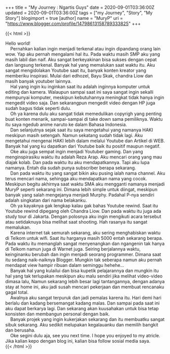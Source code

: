+++
title = "My Journey : Ngartis Guys"
date = 2020-09-01T03:36:00Z
updated = 2020-09-01T03:36:00Z
tags = ["my Journey", "Story", "My Story"]
blogimport = true 
[author]
	name = "MuryP"
	uri = "https://www.blogger.com/profile/14798613158789333825"
+++

 {{< html >}} 
<div>Hello world!</div><div><span>&nbsp; &nbsp; Pernahkan kalian ingin menjadi terkenal atau ingin dipandang orang lain wow. Yap aku pernah mengalami hal itu. Pada waktu masih SMP aku yang masih labil dan naif. Aku sangat berkeyakinan bisa sukses dengan cepat dan langsung terkenal. Banyak hal yang memalukan saat waktu itu. Aku sangat mengidolakan Youtube saat itu, banyak konten kreator yang memberiku inspirasi. Mulai dari edhozel, Bayu Skak, chandra Liow dan masih banyak youtuber lainnya.</span></div><div><span><span>&nbsp; &nbsp; Hal yang ingin ku inginkan saat itu adalah inginnya komputer untuk editing dan kamera. Walaupun sampai saat ini saya sangat ingin sekalli mempunyai komputer, meskipun kebutuhannya meningkat tidak hanya ingin mengedit video saja. Dan sekarangpun mengedit video dengan HP juga sudah bagus tidak seperti dulu.</span><br /></span></div><div><span><span><span>&nbsp; &nbsp; Oh ya karena dulu aku sangat tidak memedulikan copyrigh yang penting buat konten menarik, sampai-sampai di take down sama pemiliknya. Waktu itu saya ngedub anime naruto ke dalam Bahasa Indonesia.&nbsp;</span><br /></span></span></div><div><span><span><span><span>&nbsp; &nbsp; Dan selanjutnya sejak saat itu saya mengetahui yang namanya HAKI meskipun masih setengah. Namun sekatang sudah tidak lagi. Aku mengetahui mengenai HAKI lebih dalam melalui Youtube dan Artikel di WEB. Banyak hal yang ku dapatkan dari Youtube baik itu positif maupun negatif.&nbsp;</span><br /></span></span></span></div><div><span><span><span><span><span>&nbsp;&nbsp; &nbsp;</span>Oke aku juga sempat ingin menjadi Youtuber gaming. Dan yang menginspirasiku waktu itu adalah Reza Arap. Aku mencari orang yang mau diajak kolab. Dan pada waktu itu aku mendapatkannya. Tapi aku lupa namanya. Entah dia sudah punya subscriber berapa sekarang.&nbsp;</span></span></span></span></div><div><span>&nbsp;&nbsp; &nbsp;</span>Dan pada waktu itu yang sangat bikin aku pusing ialah nama channel. Aku terus mencari nama, sehingga aku mendapatkan nama yang cocok. Meskipun begitu akhirnya saat waktu SMA aku mengganti namanya menjadi MuryP seperti sekarang ini. Dimana lebih simple untuk diingat, meskipun banyak yang salah mengejanya menjadi Murphy. Padahal P-nya sendiri adalah singkatan dari nama belakanku.&nbsp;</div><div><span>&nbsp; &nbsp; Oh ya kayaknya gak lengkap kalau gak bahas Youtube rewind. Saat itu Youtube rewind dipegang oleh Chandra Liow. Dan pada waktu itu juga ada study tour di Jakarta. Dengan polosnya aku ingin mengikuti acara tersebut atau setidaknuya bisa melihat saat shooting. Hah rasanya itu sangat memalukan.</span><br /></div><div><span><span>&nbsp; &nbsp; Karena internet tak semurah sekarang, aku sering menghabiskan waktu di Telkom untuk wifi. Saat itu harganya masih 5000 entah sekarang berapa. Pada waktu itu memanglah sangat menyenangkan dan ngangenin tak hanya di Telkom namun juga di Warnet juga. Seiring berjalannya waktu, keinginanku berubah dan ingin menjadi seorang programmer. Dimana saat itu sedang naik-naiknya Blogger. Mungkin tak seberapa namun aku pernah mendapat view hampir ribuan dalam seminggu hehehe...</span><br /></span></div><div><span><span><span>&nbsp; &nbsp; Banyak hal yang kulailui dan bisa kupetik pelajarannya dan mungkin itu hal yang tak terlupakan meskipun aku malu sendiri jika melihat video-video dimasa lalu, Namun sekarang lebih besar lagi tantangannya, dengan adanya stay at home ini, aku jadi susah mencari pekerjaan dan membuat rencanaku gagal total.</span></span></span></div><div><span>&nbsp;&nbsp; &nbsp;</span>Awalnya aku sangat terpuruk dan jadi pemalas karena itu. Hari demi hari berlalu dan kadang bersemangat kadang malas. Dan sampai pada saat ini aku dapat berkarya lagi. Dan sekarang akan kuusahakan untuk bisa tetap konsisten dan membangun personal dengan baik.</div><div><span>&nbsp; &nbsp; Banyak projek yang ingin kukerjakan sekarang dan itu membuatku sangat sibuk sekarang. Aku sedikit melupakan kegalauanku dan memilih bangkit dan berusaha.</span></div><div><span><span>&nbsp; &nbsp; Oke segini dulu aja, see you next time. I hope you enjoyed to my atricle. Jika kalian kepo dengan blog ini, kalian bisa follow sosial media saya.</span></span></div>
{{< /html >}}
